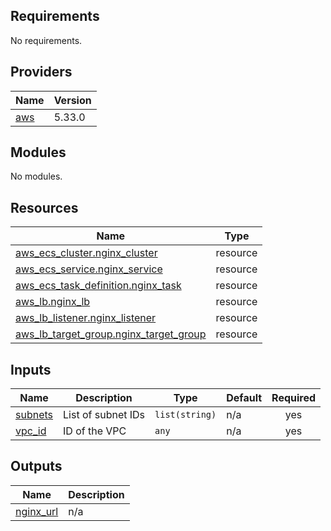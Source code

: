 <!-- BEGIN_TF_DOCS -->
## Requirements

No requirements.

## Providers

| Name | Version |
|------|---------|
| <a name="provider_aws"></a> [aws](#provider\_aws) | 5.33.0 |

## Modules

No modules.

## Resources

| Name | Type |
|------|------|
| [aws_ecs_cluster.nginx_cluster](https://registry.terraform.io/providers/hashicorp/aws/latest/docs/resources/ecs_cluster) | resource |
| [aws_ecs_service.nginx_service](https://registry.terraform.io/providers/hashicorp/aws/latest/docs/resources/ecs_service) | resource |
| [aws_ecs_task_definition.nginx_task](https://registry.terraform.io/providers/hashicorp/aws/latest/docs/resources/ecs_task_definition) | resource |
| [aws_lb.nginx_lb](https://registry.terraform.io/providers/hashicorp/aws/latest/docs/resources/lb) | resource |
| [aws_lb_listener.nginx_listener](https://registry.terraform.io/providers/hashicorp/aws/latest/docs/resources/lb_listener) | resource |
| [aws_lb_target_group.nginx_target_group](https://registry.terraform.io/providers/hashicorp/aws/latest/docs/resources/lb_target_group) | resource |

## Inputs

| Name | Description | Type | Default | Required |
|------|-------------|------|---------|:--------:|
| <a name="input_subnets"></a> [subnets](#input\_subnets) | List of subnet IDs | `list(string)` | n/a | yes |
| <a name="input_vpc_id"></a> [vpc\_id](#input\_vpc\_id) | ID of the VPC | `any` | n/a | yes |

## Outputs

| Name | Description |
|------|-------------|
| <a name="output_nginx_url"></a> [nginx\_url](#output\_nginx\_url) | n/a |
<!-- END_TF_DOCS -->